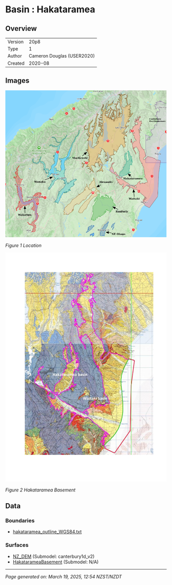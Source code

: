 # Basin : Hakataramea

## Overview
|         |                     |
|---------|---------------------|
| Version | 20p8           |
| Type    | 1        |
| Author  | Cameron Douglas (USER2020)            |
| Created | 2020-08           |


## Images
![](../images/basins/SI_mid.png)

*Figure 1 Location*

![](../images/basins/waitaki_hakataramea_outline.jpg)

*Figure 2 Hakataramea Basement*


## Data
### Boundaries
- [hakataramea_outline_WGS84.txt](../../velocity_modelling/Data/USER20_BASINS/hakataramea_outline_WGS84.txt)

### Surfaces
- [NZ_DEM](../../velocity_modelling/Data/DEM/NZ_DEM_HD.in) (Submodel: canterbury1d_v2)
- [HakatarameaBasement](../../velocity_modelling/Data/USER20_BASINS/wai-hak_WGS84.in) (Submodel: N/A)

---
*Page generated on: March 19, 2025, 12:54 NZST/NZDT*
